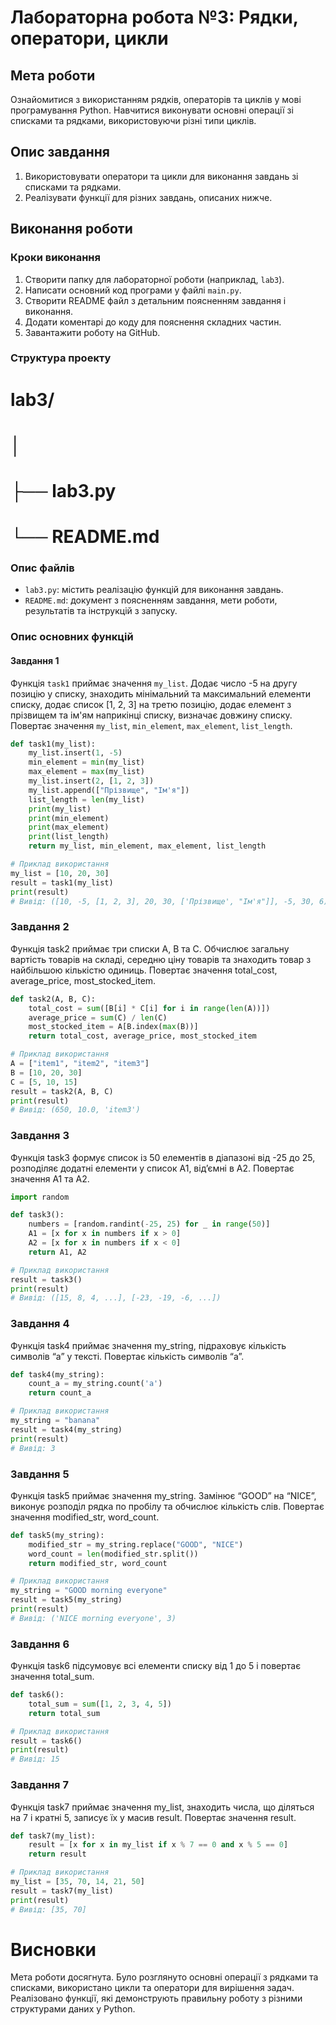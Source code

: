 # Лабораторна робота №3: Рядки, оператори, цикли

## Мета роботи
Ознайомитися з використанням рядків, операторів та циклів у мові програмування Python. Навчитися виконувати основні операції зі списками та рядками, використовуючи різні типи циклів.

## Опис завдання
1. Використовувати оператори та цикли для виконання завдань зі списками та рядками.
2. Реалізувати функції для різних завдань, описаних нижче.

## Виконання роботи
### Кроки виконання
1. Створити папку для лабораторної роботи (наприклад, `lab3`).
2. Написати основний код програми у файлі `main.py`.
3. Створити README файл з детальним поясненням завдання і виконання.
4. Додати коментарі до коду для пояснення складних частин.
5. Завантажити роботу на GitHub.

### Структура проекту
# lab3/
# │
# ├── lab3.py
# └── README.md

### Опис файлів
- `lab3.py`: містить реалізацію функцій для виконання завдань.
- `README.md`: документ з поясненням завдання, мети роботи, результатів та інструкцій з запуску.

### Опис основних функцій
#### Завдання 1
Функція `task1` приймає значення `my_list`. Додає число -5 на другу позицію у списку, знаходить мінімальний та максимальний елементи списку, додає список [1, 2, 3] на третю позицію, додає елемент з прізвищем та ім'ям наприкінці списку, визначає довжину списку. Повертає значення `my_list`, `min_element`, `max_element`, `list_length`.

```python
def task1(my_list):
    my_list.insert(1, -5)
    min_element = min(my_list)
    max_element = max(my_list)
    my_list.insert(2, [1, 2, 3])
    my_list.append(["Прізвище", "Ім'я"])
    list_length = len(my_list)
    print(my_list)
    print(min_element)
    print(max_element)
    print(list_length)
    return my_list, min_element, max_element, list_length

# Приклад використання
my_list = [10, 20, 30]
result = task1(my_list)
print(result)
# Вивід: ([10, -5, [1, 2, 3], 20, 30, ['Прізвище', "Ім'я"]], -5, 30, 6)
```
### Завдання 2
Функція task2 приймає три списки A, B та C. Обчислює загальну вартість товарів на складі, середню ціну товарів та знаходить товар з найбільшою кількістю одиниць. Повертає значення total_cost, average_price, most_stocked_item.
```python
def task2(A, B, C):
    total_cost = sum([B[i] * C[i] for i in range(len(A))])
    average_price = sum(C) / len(C)
    most_stocked_item = A[B.index(max(B))]
    return total_cost, average_price, most_stocked_item

# Приклад використання
A = ["item1", "item2", "item3"]
B = [10, 20, 30]
C = [5, 10, 15]
result = task2(A, B, C)
print(result)
# Вивід: (650, 10.0, 'item3')
```
### Завдання 3
Функція task3 формує список із 50 елементів в діапазоні від -25 до 25, розподіляє додатні елементи у список A1, від’ємні в A2. Повертає значення A1 та A2.
```python
import random

def task3():
    numbers = [random.randint(-25, 25) for _ in range(50)]
    A1 = [x for x in numbers if x > 0]
    A2 = [x for x in numbers if x < 0]
    return A1, A2

# Приклад використання
result = task3()
print(result)
# Вивід: ([15, 8, 4, ...], [-23, -19, -6, ...])
```
### Завдання 4
Функція task4 приймає значення my_string, підраховує кількість символів “а” у тексті. Повертає кількість символів “а”.
```python
def task4(my_string):
    count_a = my_string.count('а')
    return count_a

# Приклад використання
my_string = "banana"
result = task4(my_string)
print(result)
# Вивід: 3
```
### Завдання 5
Функція task5 приймає значення my_string. Замінює “GOOD” на “NICE”, виконує розподіл рядка по пробілу та обчислює кількість слів. Повертає значення modified_str, word_count.
```python
def task5(my_string):
    modified_str = my_string.replace("GOOD", "NICE")
    word_count = len(modified_str.split())
    return modified_str, word_count

# Приклад використання
my_string = "GOOD morning everyone"
result = task5(my_string)
print(result)
# Вивід: ('NICE morning everyone', 3)
```
### Завдання 6
Функція task6 підсумовує всі елементи списку від 1 до 5 і повертає значення total_sum.
```python
def task6():
    total_sum = sum([1, 2, 3, 4, 5])
    return total_sum

# Приклад використання
result = task6()
print(result)
# Вивід: 15
```
### Завдання 7
Функція task7 приймає значення my_list, знаходить числа, що діляться на 7 і кратні 5, записує їх у масив result. Повертає значення result.
```python
def task7(my_list):
    result = [x for x in my_list if x % 7 == 0 and x % 5 == 0]
    return result

# Приклад використання
my_list = [35, 70, 14, 21, 50]
result = task7(my_list)
print(result)
# Вивід: [35, 70]
```
# Висновки
Мета роботи досягнута. Було розглянуто основні операції з рядками та списками, використано цикли та оператори для вирішення задач. Реалізовано функції, які демонструють правильну роботу з різними структурами даних у Python.
